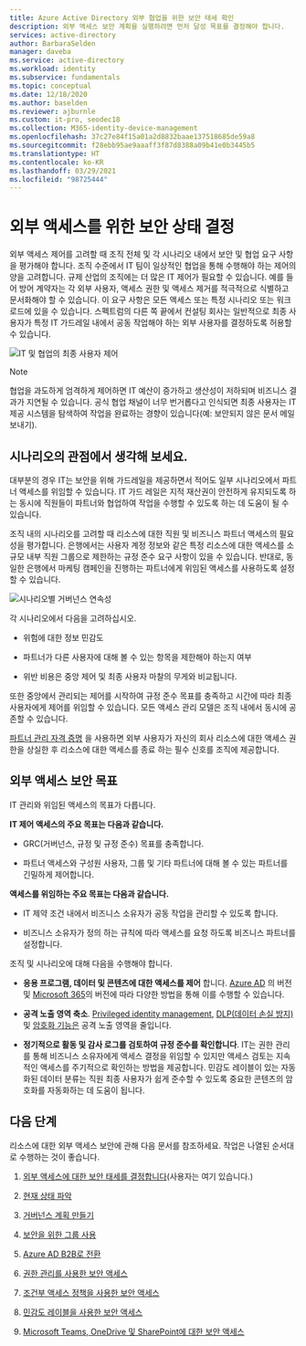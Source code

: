 ```yaml
---
title: Azure Active Directory 외부 협업을 위한 보안 태세 확인
description: 외부 액세스 보안 계획을 실행하려면 먼저 달성 목표를 결정해야 합니다.
services: active-directory
author: BarbaraSelden
manager: daveba
ms.service: active-directory
ms.workload: identity
ms.subservice: fundamentals
ms.topic: conceptual
ms.date: 12/18/2020
ms.author: baselden
ms.reviewer: ajburnle
ms.custom: it-pro, seodec18
ms.collection: M365-identity-device-management
ms.openlocfilehash: 37c27e84f15a01a2d8832baae137518685de59a8
ms.sourcegitcommit: f28ebb95ae9aaaff3f87d8388a09b41e0b3445b5
ms.translationtype: HT
ms.contentlocale: ko-KR
ms.lasthandoff: 03/29/2021
ms.locfileid: "98725444"
---
```

# <a name="determine-your-security-posture-for-external-access"></a>외부 액세스를 위한 보안 상태 결정 

외부 액세스 제어를 고려할 때 조직 전체 및 각 시나리오 내에서 보안 및 협업 요구 사항을 평가해야 합니다. 조직 수준에서 IT 팀이 일상적인 협업을 통해 수행해야 하는 제어의 양을 고려합니다. 규제 산업의 조직에는 더 많은 IT 제어가 필요할 수 있습니다. 예를 들어 방어 계약자는 각 외부 사용자, 액세스 권한 및 액세스 제거를 적극적으로 식별하고 문서화해야 할 수 있습니다. 이 요구 사항은 모든 액세스 또는 특정 시나리오 또는 워크로드에 있을 수 있습니다. 스펙트럼의 다른 쪽 끝에서 컨설팅 회사는 일반적으로 최종 사용자가 특정 IT 가드레일 내에서 공동 작업해야 하는 외부 사용자를 결정하도록 허용할 수 있습니다. 

![IT 및 협업의 최종 사용자 제어](media/secure-external-access/1-overall-control.png)

> [!NOTE]
> 협업을 과도하게 엄격하게 제어하면 IT 예산이 증가하고 생산성이 저하되며 비즈니스 결과가 지연될 수 있습니다. 공식 협업 채널이 너무 번거롭다고 인식되면 최종 사용자는 IT 제공 시스템을 탐색하여 작업을 완료하는 경향이 있습니다(예: 보안되지 않은 문서 메일 보내기).

## <a name="think-in-terms-of-scenarios"></a>시나리오의 관점에서 생각해 보세요.

대부분의 경우 IT는 보안을 위해 가드레일을 제공하면서 적어도 일부 시나리오에서 파트너 액세스를 위임할 수 있습니다. IT 가드 레일은 지적 재산권이 안전하게 유지되도록 하는 동시에 직원들이 파트너와 협업하여 작업을 수행할 수 있도록 하는 데 도움이 될 수 있습니다.

조직 내의 시나리오를 고려할 때 리소스에 대한 직원 및 비즈니스 파트너 액세스의 필요성을 평가합니다. 은행에서는 사용자 계정 정보와 같은 특정 리소스에 대한 액세스를 소규모 내부 직원 그룹으로 제한하는 규정 준수 요구 사항이 있을 수 있습니다. 반대로, 동일한 은행에서 마케팅 캠페인을 진행하는 파트너에게 위임된 액세스를 사용하도록 설정할 수 있습니다.

![시나리오별 거버넌스 연속성](media\secure-external-access\1-scenarios.png)

각 시나리오에서 다음을 고려하십시오. 

* 위험에 대한 정보 민감도

* 파트너가 다른 사용자에 대해 볼 수 있는 항목을 제한해야 하는지 여부

* 위반 비용은 중앙 제어 및 최종 사용자 마찰의 무게와 비교됩니다.

 또한 중앙에서 관리되는 제어를 시작하여 규정 준수 목표를 충족하고 시간에 따라 최종 사용자에게 제어를 위임할 수 있습니다. 모든 액세스 관리 모델은 조직 내에서 동시에 공존할 수 있습니다. 

[파트너 관리 자격 증명](../external-identities/what-is-b2b.md) 을 사용하면 외부 사용자가 자신의 회사 리소스에 대한 액세스 권한을 상실한 후 리소스에 대한 액세스를 종료 하는 필수 신호를 조직에 제공합니다.

## <a name="goals-of-securing-external-access"></a>외부 액세스 보안 목표

IT 관리와 위임된 액세스의 목표가 다릅니다.

**IT 제어 액세스의 주요 목표는 다음과 같습니다.**

* GRC(거버넌스, 규정 및 규정 준수) 목표를 충족합니다. 

* 파트너 액세스와 구성원 사용자, 그룹 및 기타 파트너에 대해 볼 수 있는 파트너를 긴밀하게 제어합니다.

**액세스를 위임하는 주요 목표는 다음과 같습니다.**

* IT 제약 조건 내에서 비즈니스 소유자가 공동 작업을 관리할 수 있도록 합니다.

* 비즈니스 소유자가 정의 하는 규칙에 따라 액세스를 요청 하도록 비즈니스 파트너를 설정합니다.

조직 및 시나리오에 대해 다음을 수행해야 합니다. 

* **응용 프로그램, 데이터 및 콘텐츠에 대한 액세스를 제어** 합니다. [Azure AD](https://azure.microsoft.com/pricing/details/active-directory/) 의 버전 및 [Microsoft 365](https://www.microsoft.com/microsoft-365/compare-microsoft-365-enterprise-plans)의 버전에 따라 다양한 방법을 통해 이를 수행할 수 있습니다. 

* **공격 노출 영역 축소**. [Privileged identity management](../privileged-identity-management/pim-configure.md), [DLP(데이터 손실 방지)](/exchange/security-and-compliance/data-loss-prevention/data-loss-prevention) 및 [암호화 기능은](/exchange/security-and-compliance/data-loss-prevention/data-loss-prevention) 공격 노출 영역을 줄입니다.

* **정기적으로 활동 및 감사 로그를 검토하여 규정 준수를 확인합니다**. IT는 권한 관리를 통해 비즈니스 소유자에게 액세스 결정을 위임할 수 있지만 액세스 검토는 지속적인 액세스를 주기적으로 확인하는 방법을 제공합니다. 민감도 레이블이 있는 자동화된 데이터 분류는 직원 최종 사용자가 쉽게 준수할 수 있도록 중요한 콘텐츠의 암호화를 자동화하는 데 도움이 됩니다.

## <a name="next-steps"></a>다음 단계 

리소스에 대한 외부 액세스 보안에 관해 다음 문서를 참조하세요. 작업은 나열된 순서대로 수행하는 것이 좋습니다.

1. [외부 액세스에 대한 보안 태세를 결정합니다](1-secure-access-posture.md)(사용자는 여기 있습니다.)

2. [현재 상태 파악](2-secure-access-current-state.md)

3. [거버넌스 계획 만들기](3-secure-access-plan.md)

4. [보안을 위한 그룹 사용](4-secure-access-groups.md)

5. [Azure AD B2B로 전환](5-secure-access-b2b.md)

6. [권한 관리를 사용한 보안 액세스](6-secure-access-entitlement-managment.md)

7. [조건부 액세스 정책을 사용한 보안 액세스](7-secure-access-conditional-access.md)

8. [민감도 레이블을 사용한 보안 액세스](8-secure-access-sensitivity-labels.md)

9. [Microsoft Teams, OneDrive 및 SharePoint에 대한 보안 액세스](9-secure-access-teams-sharepoint.md)
 

